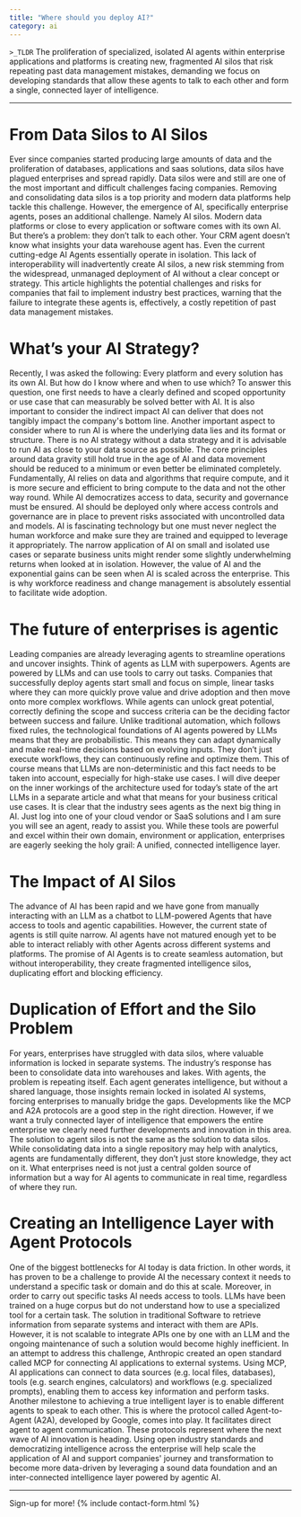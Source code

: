 ```yaml
---
title: "Where should you deploy AI?"
category: ai
---
```



`>_TLDR`
The proliferation of specialized, isolated AI agents within enterprise applications and platforms is creating new, fragmented AI silos that risk repeating past data management mistakes, demanding we focus on developing standards that allow these agents to talk to each other and form a single, connected layer of intelligence.

---

# From Data Silos to AI Silos
Ever since companies started producing large amounts of data and the proliferation of databases, applications and saas solutions, data silos have plagued enterprises and spread rapidly. Data silos were and still are one of the most important and difficult challenges facing companies. Removing and consolidating data silos is a top priority and modern data platforms help tackle this challenge. However, the emergence of AI, specifically enterprise agents, poses an additional challenge. Namely AI silos. Modern data platforms or close to every application or software comes with its own AI. But there’s a problem: they don’t talk to each other.
Your CRM agent doesn’t know what insights your data warehouse agent has. Even the current cutting-edge AI Agents essentially operate in isolation. This lack of interoperability will inadvertently create AI silos, a new risk stemming from the widespread, unmanaged deployment of AI without a clear concept or strategy. This article highlights the potential challenges and risks for companies that fail to implement industry best practices, warning that the failure to integrate these agents is, effectively, a costly repetition of past data management mistakes.

# What’s your AI Strategy?
Recently, I was asked the following: Every platform and every solution has its own AI. But how do I know where and when to use which? To answer this question, one first needs to have a clearly defined and scoped opportunity or use case that can measurably be solved better with AI. It is also important to consider the indirect impact AI can deliver that does not tangibly impact the company's bottom line.
Another important aspect to consider where to run AI is where the underlying data lies and its format or structure. There is no AI strategy without a data strategy and it is advisable to run AI as close to your data source as possible. The core principles around data gravity still hold true in the age of AI and data movement should be reduced to a minimum or even better be eliminated completely. Fundamentally, AI relies on data and algorithms that require compute, and it is more secure and efficient to bring compute to the data and not the other way round.
While AI democratizes access to data, security and governance must be ensured. AI should be deployed only where access controls and governance are in place to prevent risks associated with uncontrolled data and models.
AI is fascinating technology but one must never neglect the human workforce and make sure they are trained and equipped to leverage it appropriately. The narrow application of AI on small and isolated use cases or separate business units might render some slightly underwhelming returns when looked at in isolation. However, the value of AI and the exponential gains can be seen when AI is scaled across the enterprise. This is why workforce readiness and change management is absolutely essential to facilitate wide adoption.

# The future of enterprises is agentic
Leading companies are already leveraging agents to streamline operations and uncover insights. Think of agents as LLM with superpowers. Agents are powered by LLMs and can use tools to carry out tasks. Companies that successfully deploy agents start small and focus on simple, linear tasks where they can more quickly prove value and drive adoption and then move onto more complex workflows. While agents can unlock great potential, correctly defining the scope and success criteria can be the deciding factor between success and failure. Unlike traditional automation, which follows fixed rules, the technological foundations of AI agents powered by LLMs means that they are probabilistic. This means they can adapt dynamically and make real-time decisions based on evolving inputs. They don’t just execute workflows, they can continuously refine and optimize them. This of course means that LLMs are non-deterministic and this fact needs to be taken into account, especially for high-stake use cases. I will dive deeper on the inner workings of the architecture used for today’s state of the art LLMs in a separate article and what that means for your business critical use cases.
It is clear that the industry sees agents as the next big thing in AI. Just log into one of your cloud vendor or SaaS solutions and I am sure you will see an agent, ready to assist you. While these tools are powerful and excel within their own domain, environment or application, enterprises are eagerly seeking the holy grail: A unified, connected intelligence layer.

# The Impact of AI Silos
The advance of AI has been rapid and we have gone from manually interacting with an LLM as a chatbot to LLM-powered Agents that have access to tools and agentic capabilities. However, the current state of agents is still quite narrow. AI agents have not matured enough yet to be able to interact reliably with other Agents across different systems and platforms. The promise of AI Agents is to create seamless automation, but without interoperability, they create fragmented intelligence silos, duplicating effort and blocking efficiency.

# Duplication of Effort and the Silo Problem
For years, enterprises have struggled with data silos, where valuable information is locked in separate systems. The industry’s response has been to consolidate data into warehouses and lakes.
With agents, the problem is repeating itself. Each agent generates intelligence, but without a shared language, those insights remain locked in isolated AI systems, forcing enterprises to manually bridge the gaps. Developments like the MCP and A2A protocols are a good step in the right direction. However, if we want a truly connected layer of intelligence that empowers the entire enterprise we clearly need further developments and innovation in this area.
The solution to agent silos is not the same as the solution to data silos. While consolidating data into a single repository may help with analytics, agents are fundamentally different, they don’t just store knowledge, they act on it. What enterprises need is not just a central golden source of information but a way for AI agents to communicate in real time, regardless of where they run.

# Creating an Intelligence Layer with Agent Protocols
One of the biggest bottlenecks for AI today is data friction. In other words, it has proven to be a challenge to provide AI the necessary context it needs to understand a specific task or domain and do this at scale. Moreover, in order to carry out specific tasks AI needs access to tools. LLMs have been trained on a huge corpus but do not understand how to use a specialized tool for a certain task. The solution in traditional Software to retrieve information from separate systems and interact with them are APIs. However, it is not scalable to integrate APIs one by one with an LLM and the ongoing maintenance of such a solution would become highly inefficient.
In an attempt to address this challenge, Anthropic created an open standard called MCP for connecting AI applications to external systems. Using MCP, AI applications can connect to data sources (e.g. local files, databases), tools (e.g. search engines, calculators) and workflows (e.g. specialized prompts), enabling them to access key information and perform tasks.
Another milestone to achieving a true intelligent layer is to enable different agents to speak to each other. This is where the protocol called Agent-to-Agent (A2A), developed by Google, comes into play. It facilitates direct agent to agent communication. These protocols represent where the next wave of AI innovation is heading. Using open industry standards and democratizing intelligence across the enterprise will help scale the application of AI and support companies' journey and transformation to become more data-driven by leveraging a sound data foundation and an inter-connected intelligence layer powered by agentic AI.


---
Sign-up for more!
{% include contact-form.html %}
